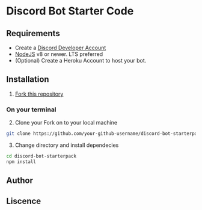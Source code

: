 # Discord Bot Starter Code

## Requirements
- Create a [Discord Developer Account](https://discord.com/developers/docs/intro)
- [NodeJS](https://nodejs.org/en/) v8 or newer. LTS preferred
- (Optional) Create a Heroku Account to host your bot.

## Installation
1. [Fork this repository](https://github.com/SHPE-at-UCI/discord-bot-starterpack/fork)

### On your terminal
2. Clone your Fork on to your local machine
``` bash
git clone https://github.com/your-github-username/discord-bot-starterpack.git
```
3. Change directory and install dependecies
``` bash
cd discord-bot-starterpack
npm install
```
## Author

## Liscence
